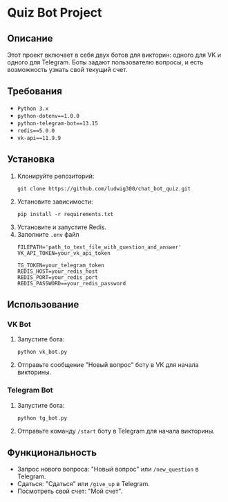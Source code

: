 # Quiz Bot Project

## Описание

Этот проект включает в себя двух ботов для викторин: одного для VK и одного для Telegram. Боты задают пользователю вопросы, и есть возможность узнать свой текущий счет.

## Требования

* `Python 3.x`
* `python-dotenv==1.0.0`
* `python-telegram-bot==13.15`
* `redis==5.0.0`
* `vk-api==11.9.9`

## Установка

1. Клонируйте репозиторий:
   ```
   git clone https://github.com/ludwig300/chat_bot_quiz.git

   ```
2. Установите зависимости:
   ```
   pip install -r requirements.txt
   ```
3. Установите и запустите Redis.
4. Заполните `.env` файл
   ```
   FILEPATH='path_to_text_file_with_question_and_answer'
   VK_API_TOKEN=your_vk_api_token

   TG_TOKEN=your_telegram_token
   REDIS_HOST=your_redis_host
   REDIS_PORT=your_redis_port
   REDIS_PASSWORD==your_redis_password
   ```

## Использование

### VK Bot

1. Запустите бота:

   ```
   python vk_bot.py
   ```
2. Отправьте сообщение "Новый вопрос" боту в VK для начала викторины.

### Telegram Bot

1. Запустите бота:

   ```
   python tg_bot.py
   ```
2. Отправьте команду `/start` боту в Telegram для начала викторины.

## Функциональность

* Запрос нового вопроса: "Новый вопрос" или `/new_question` в Telegram.
* Сдаться: "Сдаться" или `/give_up` в Telegram.
* Посмотреть свой счет: "Мой счет".
